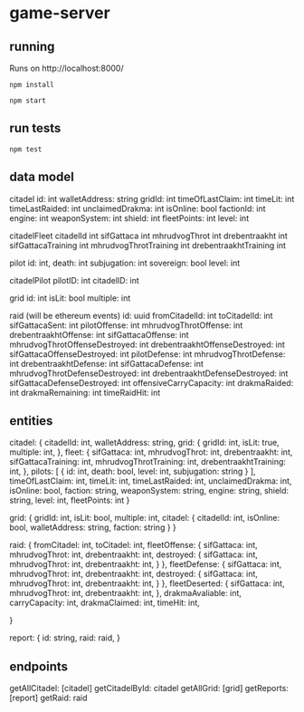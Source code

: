 # game-server


## running
Runs on http://localhost:8000/

`npm install`

`npm start`

## run tests
`npm test`

## data model
citadel
    id: int
    walletAddress: string
    gridId: int
    timeOfLastClaim: int
    timeLit: int
    timeLastRaided: int
    unclaimedDrakma: int
    isOnline: bool
    factionId: int
    engine: int
    weaponSystem: int
    shield: int
    fleetPoints: int
    level: int

citadelFleet
    citadelId int
    sifGattaca int
    mhrudvogThrot int
    drebentraakht int
    sifGattacaTraining int
    mhrudvogThrotTraining int
    drebentraakhtTraining int

pilot
    id: int,
    death: int
    subjugation: int
    sovereign: bool
    level: int

citadelPilot
    pilotID: int
    citadelID: int    

grid
    id: int
    isLit: bool
    multiple: int

raid (will be ethereum events)
    id: uuid
    fromCitadelId: int
    toCitadelId: int
    sifGattacaSent: int
    pilotOffense: int
    mhrudvogThrotOffense: int
    drebentraakhtOffense: int
    sifGattacaOffense: int
    mhrudvogThrotOffenseDestroyed: int
    drebentraakhtOffenseDestroyed: int
    sifGattacaOffenseDestroyed: int
    pilotDefense: int
    mhrudvogThrotDefense: int
    drebentraakhtDefense: int
    sifGattacaDefense: int
    mhrudvogThrotDefenseDestroyed: int
    drebentraakhtDefenseDestroyed: int
    sifGattacaDefenseDestroyed: int
    offensiveCarryCapacity: int
    drakmaRaided: int
    drakmaRemaining: int
    timeRaidHit: int
    



## entities
citadel: {
    citadelId: int,
    walletAddress: string,
    grid: {
        gridId: int,
        isLit: true,
        multiple: int,
    },
    fleet: {
        sifGattaca: int,
        mhrudvogThrot: int,
        drebentraakht: int,
        sifGattacaTraining: int,
        mhrudvogThrotTraining: int,
        drebentraakhtTraining: int,
    },
    pilots: [
        {
            id: int,
            death: bool,
            level: int,
            subjugation: string
        }
    ],
    timeOfLastClaim: int,
    timeLit: int,
    timeLastRaided: int,
    unclaimedDrakma: int,
    isOnline: bool,
    faction: string,
    weaponSystem: string,
    engine: string,
    shield: string,
    level: int,
    fleetPoints: int
}

grid: {
        gridId: int,
        isLit: bool,
        multiple: int,
        citadel: {
            citadelId: int,
            isOnline: bool,
            walletAddress: string,
            faction: string 
        }
}

raid: {
    fromCitadel: int,
    toCitadel: int,
    fleetOffense: {
        sifGattaca: int,
        mhrudvogThrot: int,
        drebentraakht: int,
        destroyed: {
            sifGattaca: int,
            mhrudvogThrot: int,
            drebentraakht: int,
        }
    },
    fleetDefense: {
        sifGattaca: int,
        mhrudvogThrot: int,
        drebentraakht: int,
        destroyed: {
            sifGattaca: int,
            mhrudvogThrot: int,
            drebentraakht: int,
        }
    },
    fleetDeserted: {
        sifGattaca: int,
        mhrudvogThrot: int,
        drebentraakht: int,
    },
    drakmaAvaliable: int,
    carryCapacity: int,
    drakmaClaimed: int,
    timeHit: int,
    
}

report: {
    id: string,
    raid: raid,
}

## endpoints
getAllCitadel: [citadel]
getCitadelById: citadel
getAllGrid: [grid]
getReports: [report]
getRaid: raid


